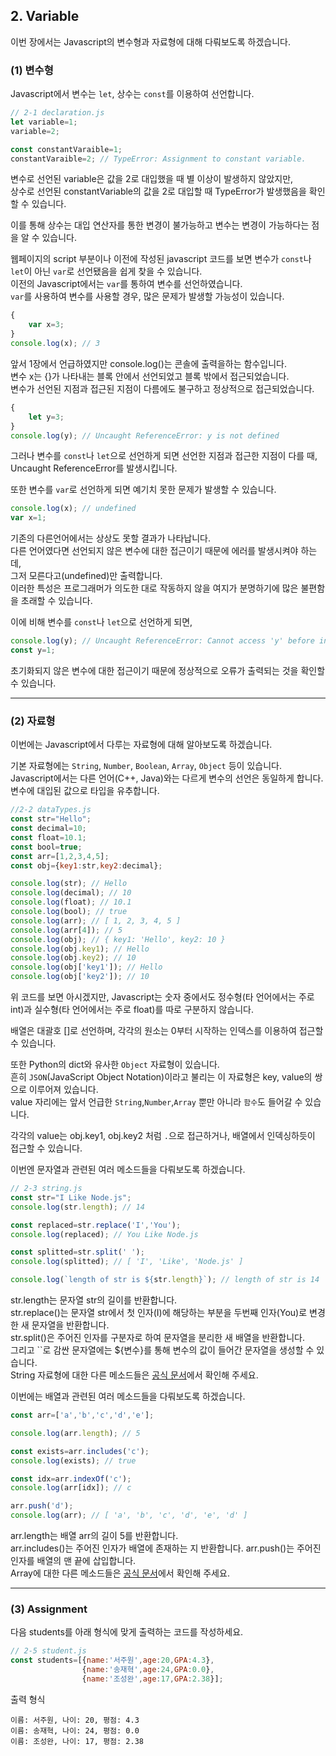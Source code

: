 ## 2. Variable
이번 장에서는 Javascript의 변수형과 자료형에 대해 다뤄보도록 하겠습니다.  
### (1) 변수형
Javascript에서 변수는 `let`, 상수는 `const`를 이용하여 선언합니다.  
``` javascript
// 2-1 declaration.js
let variable=1;
variable=2;

const constantVaraible=1;
constantVaraible=2; // TypeError: Assignment to constant variable.
```  
변수로 선언된 variable은 값을 2로 대입했을 때 별 이상이 발생하지 않았지만,  
상수로 선언된 constantVariable의 값을 2로 대입할 때 TypeError가 발생했음을 확인할 수 있습니다.  

이를 통해 상수는 대입 연산자를 통한 변경이 불가능하고 변수는 변경이 가능하다는 점을 알 수 있습니다.  

웹페이지의 script 부분이나 이전에 작성된 javascript 코드를 보면 변수가 `const`나 `let`이 아닌 `var`로 선언됐음을 쉽게 찾을 수 있습니다.   
이전의 Javascript에서는 `var`를 통하여 변수를 선언하였습니다.  
`var`를 사용하여 변수를 사용할 경우, 많은 문제가 발생할 가능성이 있습니다.  
  
```javascript
{
    var x=3;
}
console.log(x); // 3
```
앞서 1장에서 언급하였지만 console.log()는 콘솔에 출력을하는 함수입니다.  
변수 x는 {}가 나타내는 블록 안에서 선언되었고 블록 밖에서 접근되었습니다.  
변수가 선언된 지점과 접근된 지점이 다름에도 불구하고 정상적으로 접근되었습니다.  

```javascript
{
    let y=3;
}
console.log(y); // Uncaught ReferenceError: y is not defined
```
그러나 변수를 `const`나 `let`으로 선언하게 되면 선언한 지점과 접근한 지점이 다를 때, Uncaught ReferenceError를 발생시킵니다.  

또한 변수를 `var`로 선언하게 되면 예기치 못한 문제가 발생할 수 있습니다.  
```javascript
console.log(x); // undefined
var x=1;
```
기존의 다른언어에서는 상상도 못할 결과가 나타납니다.  
다른 언어였다면 선언되지 않은 변수에 대한 접근이기 때문에 에러를 발생시켜야 하는데,  
그저 모른다고(undefined)만 출력합니다.  
이러한 특성은 프로그래머가 의도한 대로 작동하지 않을 여지가 분명하기에 많은 불편함을 초래할 수 있습니다.  

이에 비해 변수를 `const`나 `let`으로 선언하게 되면,
```javascript
console.log(y); // Uncaught ReferenceError: Cannot access 'y' before initialization
const y=1;
```
초기화되지 않은 변수에 대한 접근이기 때문에 정상적으로 오류가 출력되는 것을 확인할 수 있습니다.  

---

### (2) 자료형
이번에는 Javascript에서 다루는 자료형에 대해 알아보도록 하겠습니다.  

기본 자료형에는 `String`, `Number`, `Boolean`, `Array`, `Object` 등이 있습니다.  
Javascript에서는 다른 언어(C++, Java)와는 다르게 변수의 선언은 동일하게 합니다.  
변수에 대입된 값으로 타입을 유추합니다.  
```javascript
//2-2 dataTypes.js
const str="Hello";
const decimal=10;
const float=10.1;
const bool=true;
const arr=[1,2,3,4,5];
const obj={key1:str,key2:decimal};

console.log(str); // Hello
console.log(decimal); // 10
console.log(float); // 10.1
console.log(bool); // true
console.log(arr); // [ 1, 2, 3, 4, 5 ]
console.log(arr[4]); // 5
console.log(obj); // { key1: 'Hello', key2: 10 }
console.log(obj.key1); // Hello
console.log(obj.key2); // 10
console.log(obj['key1']); // Hello
console.log(obj['key2']); // 10
```
위 코드를 보면 아시겠지만, Javascript는 숫자 중에서도 정수형(타 언어에서는 주로 int)과 실수형(타 언어에서는 주로 float)를 따로 구분하지 않습니다.  

배열은 대괄호 []로 선언하며, 각각의 원소는 0부터 시작하는 인덱스를 이용하여 접근할 수 있습니다.  

또한 Python의 dict와 유사한 `Object` 자료형이 있습니다.  
흔히 `JSON`(JavaScript Object Notation)이라고 불리는 이 자료형은 key, value의 쌍으로 이루어져 있습니다.  
value 자리에는 앞서 언급한 `String`,`Number`,`Array` 뿐만 아니라 `함수`도 들어갈 수 있습니다.   

각각의 value는 obj.key1, obj.key2 처럼 `.`으로 접근하거나, 
배열에서 인덱싱하듯이 접근할 수 있습니다.  

이번엔 문자열과 관련된 여러 메소드들을 다뤄보도록 하겠습니다.
```javascript
// 2-3 string.js
const str="I Like Node.js";
console.log(str.length); // 14

const replaced=str.replace('I','You');
console.log(replaced); // You Like Node.js

const splitted=str.split(' ');
console.log(splitted); // [ 'I', 'Like', 'Node.js' ]

console.log(`length of str is ${str.length}`); // length of str is 14
```
str.length는 문자열 str의 길이를 반환합니다.  
str.replace()는 문자열 str에서 첫 인자(I)에 해당하는 부분을 두번째 인자(You)로 변경한 새 문자열을 반환합니다.  
str.split()은 주어진 인자를 구분자로 하여 문자열을 분리한 새 배열을 반환합니다.  
그리고 ``로 감싼 문자열에는 ${변수}를 통해 변수의 값이 들어간 문자열을 생성할 수 있습니다.  
String 자료형에 대한 다른 메소드들은 [공식 문서](https://developer.mozilla.org/ko/docs/Web/JavaScript/Reference/Global_Objects/String)에서 확인해 주세요.  

이번에는 배열과 관련된 여러 메소드들을 다뤄보도록 하겠습니다.  

```javascript
const arr=['a','b','c','d','e'];

console.log(arr.length); // 5

const exists=arr.includes('c');
console.log(exists); // true

const idx=arr.indexOf('c');
console.log(arr[idx]); // c

arr.push('d');
console.log(arr); // [ 'a', 'b', 'c', 'd', 'e', 'd' ]
```
arr.length는 배열 arr의 길이 5를 반환합니다.  
arr.includes()는 주어진 인자가 배열에 존재하는 지 반환합니다.
arr.push()는 주어진 인자를 배열의 맨 끝에 삽입합니다.  
Array에 대한 다른 메소드들은 [공식 문서](https://developer.mozilla.org/ko/docs/Web/JavaScript/Reference/Global_Objects/Array)에서 확인해 주세요.  

---
### (3) Assignment
다음 students를 아래 형식에 맞게 출력하는 코드를 작성하세요.
```javascript
// 2-5 student.js
const students=[{name:'서주원',age:20,GPA:4.3},
                {name:'송재혁',age:24,GPA:0.0},
                {name:'조성완',age:17,GPA:2.38}];
```
출력 형식
```
이름: 서주원, 나이: 20, 평점: 4.3
이름: 송재혁, 나이: 24, 평점: 0.0
이름: 조성완, 나이: 17, 평점: 2.38
```